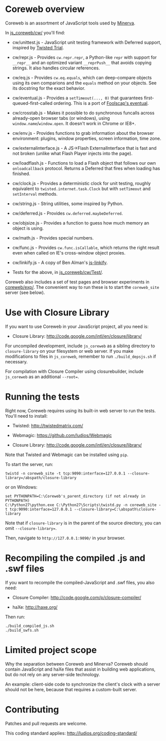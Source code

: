 Coreweb overview
================

Coreweb is an assortment of JavaScript tools used by [Minerva](http://ludios.org/minerva/).

In [js_coreweb/cw/](https://github.com/ludios/Coreweb/tree/master/js_coreweb/cw) you'll find:

*	cw/unittest.js - JavaScript unit testing framework with Deferred
	support, inspired by [Twisted Trial](http://twistedmatrix.com/trac/wiki/TwistedTrial).

*	cw/repr.js - Provides `cw.repr.repr`, a Python-like `repr` with
	support for `__repr__` and an optimized variant `__reprPush__`
	that avoids copying strings.  It also handles circular references.

*	cw/eq.js - Provides `cw.eq.equals`, which can deep-compare objects
	using its own comparions and the `equals` method on your objects.
	See its docstring for the exact behavior.

*	cw/eventual.js - Provides a `setTimeout(..., 0)` that guarantees
	first-queued-first-called ordering.  This is a port of
	[Foolscap's eventual](http://foolscap.lothar.com/docs/api/foolscap.eventual-pysrc.html).

*	cw/crosstab.js - Makes it possible to do synchronous funcalls
	across already-open browser tabs (or windows), using
	`window.name`/`window.open`.  It doesn't work in Chrome or IE8+.

*	cw/env.js - Provides functions to grab information about the browser
	environment: plugins, window properties, screen information, time zone.

*	cw/externalinterface.js - A JS->Flash ExternalInterface that is
	fast and not broken (unlike what Flash Player injects into the page).

*	cw/loadflash.js - Functions to load a Flash object that follows
	our own `onloadcallback` protocol.  Returns a Deferred that fires
	when loading has finished.

*	cw/clock.js - Provides a deterministic clock for unit testing,
	roughly equivalent to `twisted.internet.task.Clock` but with
	`setTimeout` and `setInterval` methods.

*	cw/string.js - String utilities, some inspired by Python.

*	cw/deferred.js - Provides `cw.deferred.maybeDeferred`.

*	cw/objsize.js - Provides a function to guess how much memory
	an object is using.

*	cw/math.js - Provides special numbers.

*	cw/func.js - Provides `cw.func.isCallable`, which returns the right
	result even when called on IE's cross-window object proxies.

*	cw/linkify.js - A copy of Ben Alman's [js-linkify](http://benalman.com/code/test/js-linkify/).

*	Tests for the above, in [js_coreweb/cw/Test/](https://github.com/ludios/Coreweb/tree/master/js_coreweb/cw/Test).

Coreweb also includes a set of test pages and browser experiments in
[coreweb/exp/](https://github.com/ludios/Coreweb/tree/master/coreweb/exp).  The
convenient way to run these is to start the `coreweb_site` server (see below).



Use with Closure Library
========================

If you want to use Coreweb in your JavaScript project, all you need is:

*	Closure Library: http://code.google.com/intl/en/closure/library/

For uncompiled development, include `js_coreweb` as a sibling directory to
`closure-library` on your filesystem or web server.  If you make modifications
to files in `js_coreweb`, remember to run `./build_depsjs.sh` if necessary.

For compilation with Closure Compiler using closurebuilder, include
`js_coreweb` as an additional `--root=`.



Running the tests
=================

Right now, Coreweb requires using its built-in web server to run the tests.
You'll need to install:

*	Twisted: http://twistedmatrix.com/

*	Webmagic: https://github.com/ludios/Webmagic

*	Closure Library: http://code.google.com/intl/en/closure/library/

Note that Twisted and Webmagic can be installed using `pip`.

To start the server, run:

`twistd -n coreweb_site -t tcp:9090:interface=127.0.0.1 --closure-library=/abspath/closure-library`

or on Windows:

```
set PYTHONPATH=C:\Coreweb's_parent_directory (if not already in PYTHONPATH)
C:\Python27\python.exe C:\Python27\Scripts\twistd.py -n coreweb_site -t tcp:9090:interface=127.0.0.1 --closure-library=C:\abspath\closure-library
```

Note that if `closure-library` is in the parent of the source directory,
you can omit `--closure-library=`.

Then, navigate to `http://127.0.0.1:9090/` in your browser.



Recompiling the compiled .js and .swf files
===========================================

If you want to recompile the compiled-JavaScript and .swf files, you also need:

*	Closure Compiler: http://code.google.com/p/closure-compiler/

*	haXe: http://haxe.org/

Then run:

```
./build_compiled_js.sh
./build_swfs.sh
```



Limited project scope
=====================

Why the separation between Coreweb and Minerva?  Coreweb should contain
JavaScript and haXe files that assist in building web applications, but do not
rely on any server-side technology.

An example: client-side code to synchronize the client's clock with a server
should not be here, because that requires a custom-built server.



Contributing
============

Patches and pull requests are welcome.

This coding standard applies: http://ludios.org/coding-standard/
